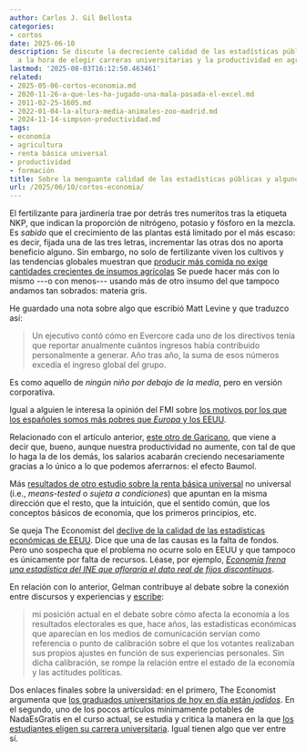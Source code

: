 ```yaml
---
author: Carlos J. Gil Bellosta
categories:
- cortos
date: 2025-06-10
description: Se discute la decreciente calidad de las estadísticas públicas, los errores
  a la hora de elegir carreras universitarias y la productividad en agricultura.
lastmod: '2025-08-03T16:12:50.463461'
related:
- 2025-05-06-cortos-economia.md
- 2020-11-26-a-que-les-ha-jugado-una-mala-pasada-el-excel.md
- 2011-02-25-1605.md
- 2022-01-04-la-altura-media-animales-zoo-madrid.md
- 2024-11-14-simpson-productividad.md
tags:
- economía
- agricultura
- renta básica universal
- productividad
- formación
title: Sobre la menguante calidad de las estadísticas públicas y algunos otros asuntos más
url: /2025/06/10/cortos-economia/
---
```


El fertilizante para jardinería trae por detrás tres numeritos tras la etiqueta NKP, que indican la proporción de nitrógeno, potasio y fósforo en la mezcla. Es _sabido_ que el crecimiento de las plantas está limitado por el más escaso: es decir, fijada una de las tres letras, incrementar las otras dos no aporta beneficio alguno. Sin embargo, no solo de fertilizante viven los cultivos y las tendencias globales muestran que
[producir más comida no exige cantidades crecientes de insumos agrícolas](https://www.sustainabilitybynumbers.com/p/agricultural-total-factor-productivity)
Se puede hacer más con lo mismo ---o con menos--- usando más de otro insumo del que tampoco andamos tan sobrados: materia gris.

He guardado una nota sobre algo que escribió Matt Levine y que traduzco así:

> Un ejecutivo contó cómo en Evercore cada uno de los directivos tenía que reportar anualmente cuántos ingresos había contribuido personalmente a generar. Año tras año, la suma de esos números excedía el ingreso global del grupo.

Es como aquello de _ningún niño por debajo de la media_, pero en versión corporativa.

Igual a alguien le interesa la opinión del FMI sobre [los motivos por los que los españoles somos más pobres que _Europa_ y los EEUU](https://www.imf.org/en/Publications/selected-issues-papers/Issues/2025/06/13/Spains-Productivity-Gap-Vis-Vis-Europe-and-the-United-States-Diagnosis-and-Remedies-567671).

Relacionado con el artículo anterior, [este otro de Garicano](https://www.siliconcontinent.com/p/can-ai-solve-europes-problems), que viene a decir que, bueno, aunque nuestra productividad no aumente, con tal de que lo haga la de los demás, los salarios acabarán creciendo necesariamente gracias a lo único a lo que podemos aferrarnos: el efecto Baumol.

Más [resultados de otro estudio sobre la renta básica universal](https://www.sciencedirect.com/science/article/pii/S0047272725001185) no universal (i.e., _means-tested_ o _sujeta a condiciones_) que apuntan en la misma dirección que el resto, que la intuición, que el sentido común, que los conceptos básicos de economía, que los primeros principios, etc.

Se queja The Economist del
[declive de la calidad de las estadísticas económicas de EEUU](https://www.economist.com/united-states/2025/06/29/americas-economic-data-are-becoming-murkier).
Dice que una de las causas es la falta de fondos.
Pero uno sospecha que el problema no ocurre solo en EEUU y que tampoco es únicamente por falta de recursos. Léase, por ejemplo, [_Economía frena una estadística del INE que afloraría el dato real de fijos discontinuos_](https://www.elconfidencial.com/economia/2025-07-21/ministerio-economica-frena-estadistica-erada_4176615/).

En relación con lo anterior, Gelman contribuye al debate sobre la conexión entre discursos y experiencias y [escribe](https://statmodeling.stat.columbia.edu/2025/06/22/update-on-effects-of-economy-on-political-attitudes-and-behavior/):

> mi posición actual en el debate sobre cómo afecta la economía a los resultados electorales es que, hace años, las estadísticas económicas que aparecían en los medios de comunicación servían como referencia o punto de calibración sobre el que los votantes realizaban sus propios ajustes en función de sus experiencias personales. Sin dicha calibración, se rompe la relación entre el estado de la economía y las actitudes políticas.

Dos enlaces finales sobre la universidad: en el primero, The Economist argumenta que
[los graduados universitarios de hoy en día están _jodidos_](https://www.economist.com/finance-and-economics/2025/06/16/why-todays-graduates-are-screwed).
En el segundo, uno de los pocos artículos mínimamente potables de NadaEsGratis en el curso actual, se estudia y critica la manera en la que [los estudiantes eligen su carrera universitaria](https://nadaesgratis.es/cabrales/como-eligen-los-estudiantes-su-carrera-universitaria-y-pueden-hacerlo-mejor). Igual tienen algo que ver entre sí.